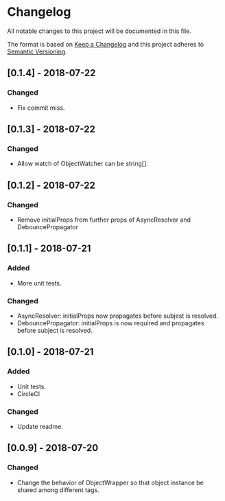 # Changelog
All notable changes to this project will be documented in this file.

The format is based on [Keep a Changelog](https://keepachangelog.com/en/1.0.0/)
and this project adheres to [Semantic Versioning](https://semver.org/spec/v2.0.0.html).

## [0.1.4] - 2018-07-22
### Changed
- Fix commit miss.

## [0.1.3] - 2018-07-22
### Changed
- Allow watch of ObjectWatcher can be string[].

## [0.1.2] - 2018-07-22
### Changed
- Remove initialProps from further props of AsyncResolver and DebouncePropagator

## [0.1.1] - 2018-07-21
### Added
- More unit tests.

### Changed
- AsyncResolver: initialProps now propagates before subjest is resolved.
- DebouncePropagator: initialProps is now required and propagates before subject is resolved.

## [0.1.0] - 2018-07-21
### Added
- Unit tests.
- CircleCI

### Changed
- Update readme.

## [0.0.9] - 2018-07-20
### Changed
- Change the behavior of ObjectWrapper so that object instance be shared among different tags.
